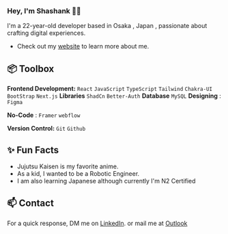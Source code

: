 ### Hey, I'm Shashank  👋🏽  

I'm a 22-year-old developer based in Osaka , Japan , passionate about crafting digital experiences. 

- Check out my [website](https://shashankdangi.github.io/) to learn more about me.
 
## 📦 Toolbox

**Frontend Development:** `React` `JavaScript` `TypeScript` `Tailwind` `Chakra-UI` `BootStrap` `Next.js`
**Libraries** `ShadCn` `Better-Auth` 
**Database** `MySQL`
**Designing** : `Figma` 

**No-Code** : `Framer` `webflow`
 
**Version Control:** `Git` `Github` 
 
## ✨ Fun Facts 

- Jujutsu Kaisen is my favorite anime.
- As a kid, I wanted to be a Robotic Engineer.
- I am also learning Japanese although currently I'm N2 Certified 

## 📫 Contact

 For a quick response, DM me on [LinkedIn](https://www.linkedin.com/in/shashank-dangi/). or mail me at [Outlook](sss12212001@outlook.com) 
 
